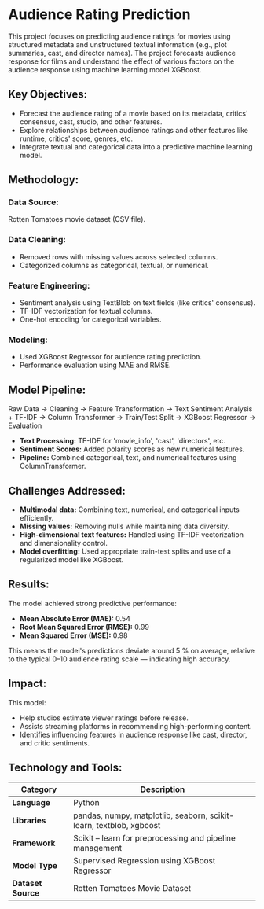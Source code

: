 # Audience Rating Prediction

This project focuses on predicting audience ratings for movies using structured metadata and unstructured textual information (e.g., plot summaries, cast, and director names). The project forecasts audience response for films and understand the effect of various factors on the audience response using machine learning model XGBoost. 

## Key Objectives:

- Forecast the audience rating of a movie based on its metadata, critics' consensus, cast, studio, and other features.
- Explore relationships between audience ratings and other features like runtime, critics' score, genres, etc.
- Integrate textual and categorical data into a predictive machine learning model.

## Methodology:

### Data Source: 
Rotten Tomatoes movie dataset (CSV file).

### Data Cleaning:

- Removed rows with missing values across selected columns.
- Categorized columns as categorical, textual, or numerical.

### Feature Engineering:

- Sentiment analysis using TextBlob on text fields (like critics' consensus).
- TF-IDF vectorization for textual columns.
- One-hot encoding for categorical variables.

### Modeling:

- Used XGBoost Regressor for audience rating prediction.
- Performance evaluation using MAE and RMSE.

## Model Pipeline:

Raw Data → Cleaning → Feature Transformation → Text Sentiment Analysis + TF-IDF → Column Transformer → Train/Test Split → XGBoost Regressor → Evaluation

- **Text Processing:** TF-IDF for 'movie_info', 'cast', 'directors', etc.
- **Sentiment Scores:** Added polarity scores as new numerical features.
- **Pipeline:** Combined categorical, text, and numerical features using ColumnTransformer.

## Challenges Addressed:

- **Multimodal data:** Combining text, numerical, and categorical inputs efficiently.
- **Missing values:** Removing nulls while maintaining data diversity.
- **High-dimensional text features:** Handled using TF-IDF vectorization and dimensionality control.
- **Model overfitting:** Used appropriate train-test splits and use of a regularized model like XGBoost.

## Results:

The model achieved strong predictive performance:

- **Mean Absolute Error (MAE):** 0.54
- **Root Mean Squared Error (RMSE):** 0.99
- **Mean Squared Error (MSE):** 0.98

This means the model's predictions deviate around 5 % on average, relative to the typical 0–10 audience rating scale — indicating high accuracy.

## Impact:

This model:

- Help studios estimate viewer ratings before release.
- Assists streaming platforms in recommending high-performing content.
- Identifies influencing features in audience response like cast, director, and critic sentiments.

## Technology and Tools:

| Category         | Description                                                                   |
|------------------|-------------------------------------------------------------------------------|
| **Language**      | Python                                                                       |
| **Libraries**     | pandas, numpy, matplotlib, seaborn, scikit-learn, textblob, xgboost          |
| **Framework**     | Scikit – learn for preprocessing and pipeline management                     |
| **Model Type**    | Supervised Regression using XGBoost Regressor                                |
| **Dataset Source**| Rotten Tomatoes Movie Dataset                                                 |
